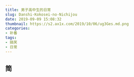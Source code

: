 ```yaml
---
title: 男子高中生的日常
slug: Danshi-Kokosei-no-Nichijou
date: 2019-09-09 15:08:32
thumbnail: https://s2.ax1x.com/2019/10/06/ug3Ges.md.png
categories:
- 补番
tags:
- 搞笑
- 日常
---
```


## 简
